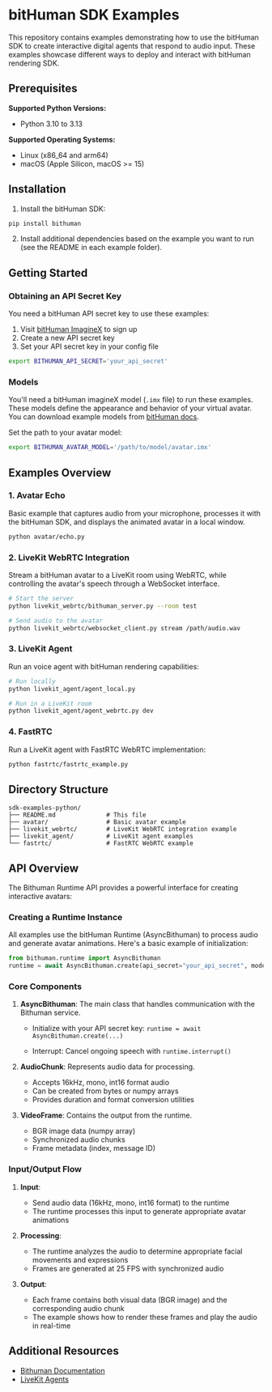 # bitHuman SDK Examples

This repository contains examples demonstrating how to use the bitHuman SDK to create interactive digital agents that respond to audio input. These examples showcase different ways to deploy and interact with bitHuman rendering SDK.

## Prerequisites

**Supported Python Versions:**
- Python 3.10 to 3.13

**Supported Operating Systems:**
- Linux (x86_64 and arm64)
- macOS (Apple Silicon, macOS >= 15)

## Installation

1. Install the bitHuman SDK:
```bash
pip install bithuman
```

2. Install additional dependencies based on the example you want to run (see the README in each example folder).

## Getting Started

### Obtaining an API Secret Key

You need a bitHuman API secret key to use these examples:

1. Visit [bitHuman ImagineX](https://console.bithuman.io/imagineX) to sign up
2. Create a new API secret key
3. Set your API secret key in your config file

```bash
export BITHUMAN_API_SECRET='your_api_secret'
```

### Models

You'll need a bitHuman imagineX model (`.imx` file) to run these examples. These models define the appearance and behavior of your virtual avatar. You can download example models from [bitHuman docs](https://docs.bithuman.io/api-reference/sdk/quick-start).

Set the path to your avatar model:
```bash
export BITHUMAN_AVATAR_MODEL='/path/to/model/avatar.imx'
```


## Examples Overview

### 1. Avatar Echo

Basic example that captures audio from your microphone, processes it with the bitHuman SDK, and displays the animated avatar in a local window.

```bash
python avatar/echo.py
```

### 2. LiveKit WebRTC Integration

Stream a bitHuman avatar to a LiveKit room using WebRTC, while controlling the avatar's speech through a WebSocket interface.

```bash
# Start the server
python livekit_webrtc/bithuman_server.py --room test

# Send audio to the avatar
python livekit_webrtc/websocket_client.py stream /path/audio.wav
```

### 3. LiveKit Agent

Run an voice agent with bitHuman rendering capabilities:

```bash
# Run locally
python livekit_agent/agent_local.py

# Run in a LiveKit room
python livekit_agent/agent_webrtc.py dev
```

### 4. FastRTC

Run a LiveKit agent with FastRTC WebRTC implementation:

```bash
python fastrtc/fastrtc_example.py
```

## Directory Structure

```
sdk-examples-python/
├── README.md              # This file
├── avatar/                # Basic avatar example
├── livekit_webrtc/        # LiveKit WebRTC integration example
├── livekit_agent/         # LiveKit agent examples
└── fastrtc/               # FastRTC WebRTC example
```

## API Overview

The Bithuman Runtime API provides a powerful interface for creating interactive avatars:

### Creating a Runtime Instance

All examples use the bitHuman Runtime (AsyncBithuman) to process audio and generate avatar animations. Here's a basic example of initialization:

```python
from bithuman.runtime import AsyncBithuman
runtime = await AsyncBithuman.create(api_secret="your_api_secret", model_path="/path/to/model.imx")

```

### Core Components

1. **AsyncBithuman**: The main class that handles communication with the Bithuman service.
   - Initialize with your API secret key: `runtime = await AsyncBithuman.create(...)`

   - Interrupt: Cancel ongoing speech with `runtime.interrupt()`

2. **AudioChunk**: Represents audio data for processing.
   - Accepts 16kHz, mono, int16 format audio
   - Can be created from bytes or numpy arrays
   - Provides duration and format conversion utilities

3. **VideoFrame**: Contains the output from the runtime.
   - BGR image data (numpy array)
   - Synchronized audio chunks
   - Frame metadata (index, message ID)


### Input/Output Flow

1. **Input**:
   - Send audio data (16kHz, mono, int16 format) to the runtime
   - The runtime processes this input to generate appropriate avatar animations

2. **Processing**:
   - The runtime analyzes the audio to determine appropriate facial movements and expressions
   - Frames are generated at 25 FPS with synchronized audio

3. **Output**:
   - Each frame contains both visual data (BGR image) and the corresponding audio chunk
   - The example shows how to render these frames and play the audio in real-time


## Additional Resources

- [Bithuman Documentation](https://docs.bithuman.io)
- [LiveKit Agents](https://github.com/livekit/agents)
